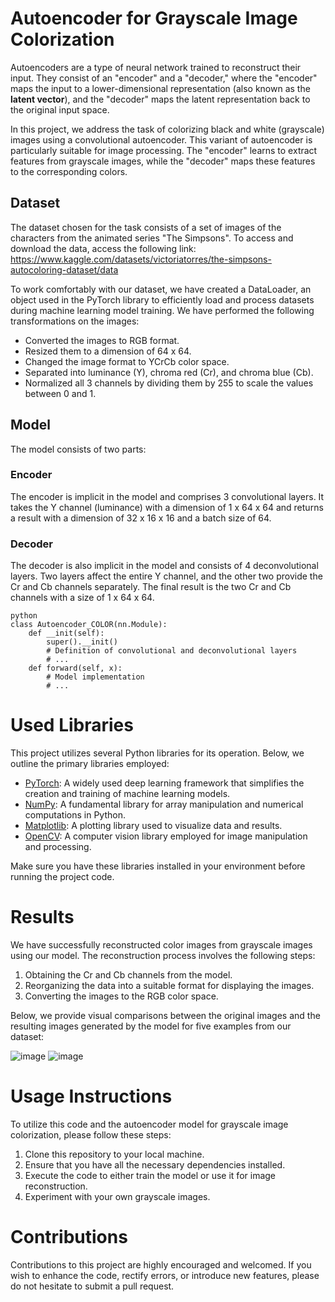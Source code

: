 # Autoencoder for Grayscale Image Colorization

Autoencoders are a type of neural network trained to reconstruct their input. They consist of an "encoder" and a "decoder," where the "encoder" maps the input to a lower-dimensional representation (also known as the **latent vector**), and the "decoder" maps the latent representation back to the original input space.

In this project, we address the task of colorizing black and white (grayscale) images using a convolutional autoencoder. This variant of autoencoder is particularly suitable for image processing. The "encoder" learns to extract features from grayscale images, while the "decoder" maps these features to the corresponding colors.

## Dataset
The dataset chosen for the task consists of a set of images of the characters from the animated series "The Simpsons". To access and download the data, access the following link: https://www.kaggle.com/datasets/victoriatorres/the-simpsons-autocoloring-dataset/data

To work comfortably with our dataset, we have created a DataLoader, an object used in the PyTorch library to efficiently load and process datasets during machine learning model training. We have performed the following transformations on the images:

- Converted the images to RGB format.
- Resized them to a dimension of 64 x 64.
- Changed the image format to YCrCb color space.
- Separated into luminance (Y), chroma red (Cr), and chroma blue (Cb).
- Normalized all 3 channels by dividing them by 255 to scale the values between 0 and 1.

## Model

The model consists of two parts:

### Encoder

The encoder is implicit in the model and comprises 3 convolutional layers. It takes the Y channel (luminance) with a dimension of 1 x 64 x 64 and returns a result with a dimension of 32 x 16 x 16 and a batch size of 64.

### Decoder

The decoder is also implicit in the model and consists of 4 deconvolutional layers. Two layers affect the entire Y channel, and the other two provide the Cr and Cb channels separately. The final result is the two Cr and Cb channels with a size of 1 x 64 x 64.

```
python
class Autoencoder_COLOR(nn.Module):
    def __init(self):
        super().__init()
        # Definition of convolutional and deconvolutional layers
        # ...
    def forward(self, x):
        # Model implementation
        # ...
```
# Used Libraries

This project utilizes several Python libraries for its operation. Below, we outline the primary libraries employed:

- [PyTorch](https://pytorch.org/): A widely used deep learning framework that simplifies the creation and training of machine learning models.
- [NumPy](https://numpy.org/): A fundamental library for array manipulation and numerical computations in Python.
- [Matplotlib](https://matplotlib.org/): A plotting library used to visualize data and results.
- [OpenCV](https://opencv.org/): A computer vision library employed for image manipulation and processing.

Make sure you have these libraries installed in your environment before running the project code.

# Results

We have successfully reconstructed color images from grayscale images using our model. The reconstruction process involves the following steps:

1. Obtaining the Cr and Cb channels from the model.
2. Reorganizing the data into a suitable format for displaying the images.
3. Converting the images to the RGB color space.

Below, we provide visual comparisons between the original images and the resulting images generated by the model for five examples from our dataset:

![image](https://github.com/Vicks0712/Deep-Learning-Projects/assets/90756558/93e40088-45e7-4f15-a705-3c0bedcf9f3b)
![image](https://github.com/Vicks0712/Deep-Learning-Projects/assets/90756558/e912055f-72c3-4555-8e4a-2f08e0f4c05a)


# Usage Instructions

To utilize this code and the autoencoder model for grayscale image colorization, please follow these steps:

1. Clone this repository to your local machine.
2. Ensure that you have all the necessary dependencies installed.
3. Execute the code to either train the model or use it for image reconstruction.
4. Experiment with your own grayscale images.

# Contributions

Contributions to this project are highly encouraged and welcomed. If you wish to enhance the code, rectify errors, or introduce new features, please do not hesitate to submit a pull request.
